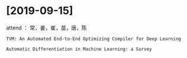 # [2019-09-15] 

attend ： 常，姜，崔，苗，唐，陈 

``TVM: An Automated End-to-End Optimizing Compiler for Deep Learning``

``Automatic Differentiation in Machine Learning: a Survey``
